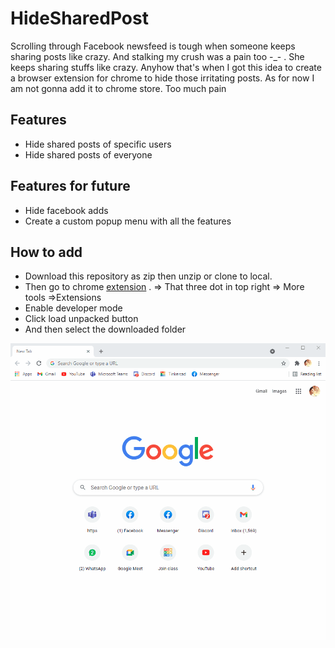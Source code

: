 # HideSharedPost



Scrolling through Facebook newsfeed is tough when someone keeps sharing posts like crazy. And stalking my crush was a pain too -_- . She keeps sharing stuffs like crazy. Anyhow that's when I got this idea to create a browser extension for chrome to hide those irritating posts. As for now I am not gonna add it to chrome store. Too much pain



## Features

- Hide shared posts of specific users
- Hide shared posts of everyone

## Features for future

- Hide facebook adds
- Create a custom popup menu with all the features

## How to add

- Download this repository as zip then unzip or clone to local.
- Then go to chrome [extension](chrome://extensions/) . => That three dot in top right => More tools =>Extensions
- Enable developer mode
- Click load unpacked button
- And then select the downloaded folder



![Assets](Assets/tutorialForHide.gif)

